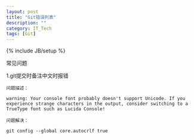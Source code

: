 ```yaml
---
layout: post
title: "Git错误列表"
description: ""
category: IT_Tech
tags: [Git]
---
```

{% include JB/setup %}


常见问题

1.git提交时备注中文时报错

	问题描述：

	warning: Your console font probably doesn't support Unicode. If you experience strange characters in the output, consider switching to a TrueType font such as Lucida Console!

	问题解决：

	git config --global core.autocrlf true